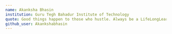 ```yaml
---
name: Akanksha Bhasin
institution: Guru Tegh Bahadur Institute of Technology
quote: Good things happen to those who hustle. Always be a LifeLongLearner.
github_user: Akankshabhasin
---
```

